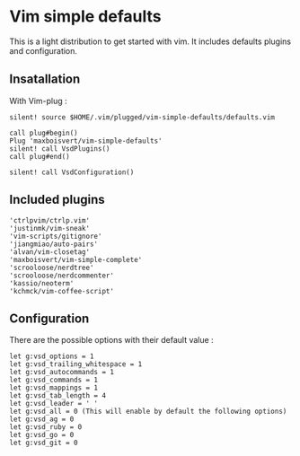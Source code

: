 # Vim simple defaults
This is a light distribution to get started with vim. It includes defaults plugins and configuration.

## Insatallation
With Vim-plug :

```
silent! source $HOME/.vim/plugged/vim-simple-defaults/defaults.vim

call plug#begin()
Plug 'maxboisvert/vim-simple-defaults'
silent! call VsdPlugins()
call plug#end()

silent! call VsdConfiguration()
```
## Included plugins
```
'ctrlpvim/ctrlp.vim'
'justinmk/vim-sneak'
'vim-scripts/gitignore'
'jiangmiao/auto-pairs'
'alvan/vim-closetag'
'maxboisvert/vim-simple-complete'
'scrooloose/nerdtree'
'scrooloose/nerdcommenter'
'kassio/neoterm'
'kchmck/vim-coffee-script'
```
## Configuration
There are the possible options with their default value :
```
let g:vsd_options = 1
let g:vsd_trailing_whitespace = 1
let g:vsd_autocommands = 1
let g:vsd_commands = 1
let g:vsd_mappings = 1
let g:vsd_tab_length = 4
let g:vsd_leader = ' '
let g:vsd_all = 0 (This will enable by default the following options)
let g:vsd_ag = 0
let g:vsd_ruby = 0
let g:vsd_go = 0
let g:vsd_git = 0
```
